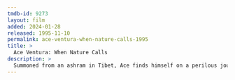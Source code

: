 ```yaml
---
tmdb-id: 9273
layout: film
added: 2024-01-28
released: 1995-11-10
permalink: ace-ventura-when-nature-calls-1995
title: >
  Ace Ventura: When Nature Calls
description: >
  Summoned from an ashram in Tibet, Ace finds himself on a perilous journey into the jungles of Africa to find Shikaka, the missing sacred animal of the friendly Wachati tribe. He must accomplish this before the wedding of the Wachati's Princess to the prince of the warrior Wachootoos. If Ace fails, the result will be a vicious tribal war.
---
```

